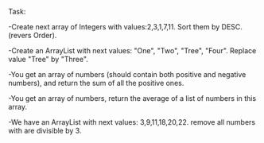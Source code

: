 Task:

-Create next array of Integers with values:2,3,1,7,11. Sort them by DESC.(revers Order).

-Create an ArrayList with next values: "One", "Two", "Tree", "Four". Replace value "Tree" by "Three".

-You get an array of numbers (should contain both positive and negative numbers), and return the sum of all the positive ones.

-You get an array of numbers, return the average of a list of numbers in this array.

-We have an ArrayList with next values: 3,9,11,18,20,22. remove all numbers with are divisible by 3.
